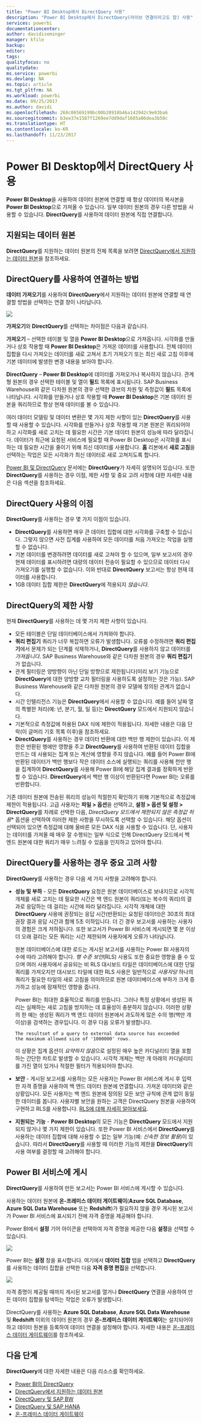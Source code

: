 ```yaml
---
title: "Power BI Desktop에서 DirectQuery 사용"
description: "Power BI Desktop에서 DirectQuery(라이브 연결이라고도 함) 사용"
services: powerbi
documentationcenter: 
author: davidiseminger
manager: kfile
backup: 
editor: 
tags: 
qualityfocus: no
qualitydate: 
ms.service: powerbi
ms.devlang: NA
ms.topic: article
ms.tgt_pltfrm: NA
ms.workload: powerbi
ms.date: 09/25/2017
ms.author: davidi
ms.openlocfilehash: 268c06569199bc00b28918b46a142942c9e03ba6
ms.sourcegitcommit: b3ee37e1587f1269ee7dd9daf1685a06dea3b50c
ms.translationtype: HT
ms.contentlocale: ko-KR
ms.lasthandoff: 11/23/2017
---
```

# <a name="use-directquery-in-power-bi-desktop"></a>Power BI Desktop에서 DirectQuery 사용
**Power BI Desktop**을 사용하여 데이터 원본에 연결할 때 항상 데이터의 복사본을 **Power BI Desktop**으로 가져올 수 있습니다. 일부 데이터 원본의 경우 다른 방법을 사용할 수 있습니다. **DirectQuery**를 사용하여 데이터 원본에 직접 연결합니다.

## <a name="supported-data-sources"></a>지원되는 데이터 원본
**DirectQuery**를 지원하는 데이터 원본의 전체 목록을 보려면 [DirectQuery에서 지원하는 데이터 원본](desktop-directquery-data-sources.md)을 참조하세요.

## <a name="how-to-connect-using-directquery"></a>DirectQuery를 사용하여 연결하는 방법
**데이터 가져오기**를 사용하여 **DirectQuery**에서 지원하는 데이터 원본에 연결할 때 연결할 방법을 선택하는 연결 창이 나타납니다.  

![](media/desktop-use-directquery/directquery_2a.png)

**가져오기**와 **DirectQuery**를 선택하는 차이점은 다음과 같습니다.

**가져오기** – 선택한 테이블 및 열을 **Power BI Desktop**으로 가져옵니다. 시각화를 만들거나 상호 작용할 때 **Power BI Desktop**은 가져온 데이터를 사용합니다. 전체 데이터 집합을 다시 가져오는 데이터를 새로 고쳐서 초기 가져오기 또는 최신 새로 고침 이후에 기본 데이터에 발생한 변경 내용을 보아야 합니다.

**DirectQuery** – **Power BI Desktop**에 데이터를 가져오거나 복사하지 않습니다. 관계형 원본의 경우 선택한 테이블 및 열이 **필드** 목록에 표시됩니다. SAP Business Warehouse와 같은 다차원 원본의 경우 선택한 큐브의 차원 및 측정값이 **필드** 목록에 나타납니다. 시각화를 만들거나 상호 작용할 때 **Power BI Desktop**은 기본 데이터 원본을 쿼리하므로 항상 현재 데이터를 볼 수 있습니다.

여러 데이터 모델링 및 데이터 변환은 몇 가지 제한 사항이 있는 **DirectQuery**를 사용할 때 사용할 수 있습니다. 시각화를 만들거나 상호 작용할 때 기본 원본은 쿼리되어야 하고 시각화를 새로 고치는 데 필요한 시간은 기본 데이터 원본의 성능에 따라 달라집니다. 데이터가 최근에 요청된 서비스에 필요할 때 Power BI Desktop은 시각화를 표시하는 데 필요한 시간을 줄이기 위해 최신 데이터를 사용합니다. **홈** 리본에서 **새로 고침**을 선택하는 작업은 모든 시각화가 최신 데이터로 새로 고쳐지도록 합니다.

[Power BI 및 DirectQuery](desktop-directquery-about.md) 문서에는 **DirectQuery**가 자세히 설명되어 있습니다. 또한 **DirectQuery**를 사용하는 경우 이점, 제한 사항 및 중요 고려 사항에 대한 자세한 내용은 다음 섹션을 참조하세요.

## <a name="benefits-of-using-directquery"></a>DirectQuery 사용의 이점
**DirectQuery**를 사용하는 경우 몇 가지 이점이 있습니다.

* **DirectQuery**를 사용하면 매우 큰 데이터 집합에 대한 시각화를 구축할 수 있습니다. 그렇지 않으면 사전 집계를 사용하여 모든 데이터를 처음 가져오는 작업을 실행할 수 없습니다.
* 기본 데이터를 변경하려면 데이터를 새로 고쳐야 할 수 있으며, 일부 보고서의 경우 현재 데이터를 표시하려면 대량의 데이터 전송이 필요할 수 있으므로 데이터 다시 가져오기를 실행할 수 없습니다. 이와 반대로 **DirectQuery** 보고서는 항상 현재 데이터를 사용합니다.
* 1GB 데이터 집합 제한은 **DirectQuery**에 적용되지 *않습니다*.

## <a name="limitations-of-directquery"></a>DirectQuery의 제한 사항
현재 **DirectQuery**를 사용하는 데 몇 가지 제한 사항이 있습니다.

* 모든 테이블은 단일 데이터베이스에서 가져와야 합니다.
* **쿼리 편집기** 쿼리가 너무 복잡하면 오류가 발생합니다. 오류를 수정하려면 **쿼리 편집기**에서 문제가 되는 단계를 삭제하거나, **DirectQuery**를 사용하지 않고 데이터를 *가져옵니다*. SAP Business Warehouse와 같은 다차원 원본의 경우 **쿼리 편집기**가 없습니다.
* 관계 필터링은 양방향이 아닌 단일 방향으로 제한됩니다(미리 보기 기능으로 **DirectQuery**에 대한 양방향 교차 필터링을 사용하도록 설정하는 것은 가능). SAP Business Warehouse와 같은 다차원 원본의 경우 모델에 정의된 관계가 없습니다.
* 시간 인텔리전스 기능은 **DirectQuery**에서 사용할 수 없습니다. 예를 들어 날짜 열의 특별한 처리(예: 년, 분기, 월, 일 등)는 **DirectQuery** 모드에서 지원되지 않습니다.
* 기본적으로 측정값에 허용된 DAX 식에 제한이 적용됩니다. 자세한 내용은 다음 단락(이 글머리 기호 목록 이후)을 참조하세요.
* **DirectQuery**를 사용하는 경우 데이터 반환에 대한 백만 행 제한이 있습니다. 이 제한은 반환된 행에만 영향을 주고 **DirectQuery**를 사용하여 반환된 데이터 집합을 만드는 데 사용되는 집계 또는 계산에 영향을 주지 않습니다. 예를 들어 Power BI에 반환된 데이터가 백만 행보다 작은 데이터 소스에 실행되는 쿼리를 사용해 천만 행을 집계하여 **DirectQuery**를 사용해 Power BI에 해당 집계 결과를 정확하게 반환할 수 있습니다. **DirectQuery**에서 백만 행 이상이 반환된다면 Power BI는 오류를 반환합니다.

기존 데이터 원본에 전송된 쿼리의 성능이 적절한지 확인하기 위해 기본적으로 측정값에 제한이 적용됩니다. 고급 사용자는 **파일 > 옵션**을 선택하고, **설정 > 옵션 및 설정 > DirectQuery**를 차례로 선택한 다음, *DirectQuery 모드에서 제한되지 않은 측정값 허용** 옵션을 선택하여 이러한 제한 사항을 무시하도록 선택할 수 있습니다. 해당 옵션이 선택되어 있으면 측정값에 대해 올바른 모든 DAX 식을 사용할 수 있습니다. 단, 사용자는 데이터를 가져올 때 매우 잘 수행되는 일부 식으로 인해 DirectQuery 모드에서 백 엔드 원본에 대한 쿼리가 매우 느려질 수 있음을 인지하고 있어야 합니다.

## <a name="important-considerations-when-using-directquery"></a>DirectQuery를 사용하는 경우 중요 고려 사항
**DirectQuery**를 사용하는 경우 다음 세 가지 사항을 고려해야 합니다.

* **성능 및 부하** - 모든 **DirectQuery** 요청은 원본 데이터베이스로 보내지므로 시각적 개체를 새로 고치는 데 필요한 시간은 백 엔드 원본이 쿼리(또는 복수의 쿼리)의 결과로 응답하는 데 걸리는 시간에 따라 달라집니다. 시각적 개체에 대한 **DirectQuery** 사용에 권장되는 응답 시간(반환되는 요청된 데이터)은 30초의 최대 권장 결과 응답 시간과 함께 5초 이하입니다. 더 긴 경우 보고서를 사용하는 사용자의 경험은 크게 저하됩니다. 또한 보고서가 Power BI 서비스에 게시되면 몇 분 이상 더 오래 걸리는 모든 쿼리는 시간 제한되며 사용자에게 오류가 나타납니다.
  
  원본 데이터베이스에 대한 로드는 게시된 보고서를 사용하는 Power BI 사용자의 수에 따라 고려해야 합니다. *행 수준 보안*(RLS) 사용도 또한 중요한 영향을 줄 수 있으며 여러 사용자에서 공유되는 비 RLS 대시보드 타일은 데이터베이스에 대한 단일 쿼리를 가져오지만 대시보드 타일에 대한 RLS 사용은 일반적으로 *사용자당* 하나의 쿼리가 필요한 타일의 새로 고침을 의미하므로 원본 데이터베이스에 부하가 크게 증가하고 성능에 잠재적인 영향을 줍니다.
  
  Power BI는 최대한 효율적으로 쿼리를 만듭니다. 그러나 특정 상황에서 생성된 쿼리는 실패하는 새로 고침을 방지하는 데 효율성이 충분하지 않습니다. 이러한 상황의 한 예는 생성된 쿼리가 백 엔드 데이터 원본에서 과도하게 많은 수의 행(백만 개 이상)을 검색하는 경우입니다. 이 경우 다음 오류가 발생합니다.
  
      The resultset of a query to external data source has exceeded
      the maximum allowed size of '1000000' rows.
  
  이 상황은 집계 옵션이 *요약하지 않음*으로 설정된 매우 높은 카디널리티 열을 포함하는 간단한 차트로 발생할 수 있습니다. 시각적 개체는 백만 개 아래의 카디널리티를 가진 열이 있거나 적절한 필터가 적용되어야 합니다.
* **보안** - 게시된 보고서를 사용하는 모든 사용자는 Power BI 서비스에 게시 후 입력한 자격 증명을 사용하여 백 엔드 데이터 원본에 연결합니다. 가져온 데이터와 같은 상황입니다. 모든 사용자는 백 엔드 원본에 정의된 모든 보안 규칙에 관계 없이 동일한 데이터를 봅니다. 사용자별 보안을 원하는 고객은 DirectQuery 원본을 사용하여 구현하고 RLS를 사용합니다. [RLS에 대해 자세히 알아보세요](service-admin-rls.md).
* **지원되는 기능** - **Power BI Desktop**의 모든 기능은 **DirectQuery** 모드에서 지원되지 않거나 몇 가지 제한이 있습니다. 또한 Power BI 서비스에서 **DirectQuery**를 사용하는 데이터 집합에 대해 사용할 수 없는 일부 기능(예: *신속한 정보 활용*)이 있습니다. 따라서 **DirectQuery**를 사용할 때 이러한 기능의 제한을 **DirectQuery**의 사용 여부를 결정할 때 고려해야 합니다.   

## <a name="publish-to-the-power-bi-service"></a>Power BI 서비스에 게시
**DirectQuery**를 사용하여 만든 보고서는 Power BI 서비스에 게시할 수 있습니다.

사용하는 데이터 원본에 **온-프레미스 데이터 게이트웨이**(**Azure SQL Database**, **Azure SQL Data Warehouse** 또는 **Redshift**)가 필요하지 않을 경우 게시된 보고서가 Power BI 서비스에 표시되기 전에 자격 증명을 제공해야 합니다.

Power BI에서 **설정** 기어 아이콘을 선택하여 자격 증명을 제공한 다음 **설정**을 선택할 수 있습니다.

![](media/desktop-use-directquery/directquery_3.png)

Power BI는 **설정** 창을 표시합니다. 여기에서 **데이터 집합** 탭을 선택하고 **DirectQuery**를 사용하는 데이터 집합을 선택한 다음 **자격 증명 편집**을 선택합니다.

![](media/desktop-use-directquery/directquery_4.png)

자격 증명이 제공될 때까지 게시된 보고서를 열거나 **DirectQuery** 연결을 사용하여 만든 데이터 집합을 탐색하는 작업은 오류가 발생합니다.

DirectQuery를 사용하는 **Azure SQL Database**, **Azure SQL Data Warehouse** 및 **Redshift** 이외의 데이터 원본의 경우 **온-프레미스 데이터 게이트웨이**는 설치되어야 하고 데이터 원본을 등록하여 데이터 연결을 설정해야 합니다. 자세한 내용은 [온-프레미스 데이터 게이트웨이](http://go.microsoft.com/fwlink/p/?LinkID=627094)를 참조하세요.

## <a name="next-steps"></a>다음 단계
**DirectQuery**에 대한 자세한 내용은 다음 리소스를 확인하세요.

* [Power BI의 DirectQuery](desktop-directquery-about.md)
* [DirectQuery에서 지원하는 데이터 원본](desktop-directquery-data-sources.md)
* [DirectQuery 및 SAP BW](desktop-directquery-sap-bw.md)
* [DirectQuery 및 SAP HANA](desktop-directquery-sap-hana.md)
* [온-프레미스 데이터 게이트웨이](service-gateway-onprem.md)

